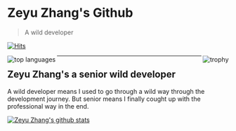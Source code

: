 <!-- https://github.com/Jeff-Tian/jeff-tian -->

# Zeyu Zhang's Github

> A wild developer

[![Hits](https://hits.seeyoufarm.com/api/count/incr/badge.svg?url=https%3A%2F%2Fgithub.com%2FV1506%2FV1506&count_bg=%2379C83D&title_bg=%23555555&icon=&icon_color=%23E7E7E7&title=hits&edge_flat=false)](https://hits.seeyoufarm.com)

<a href="https://github.com/ryo-ma/github-profile-trophy" title="trophy">
    <img align="right" src="https://github-profile-trophy.vercel.app/?username=V1506&column=3" alt="trophy" />
</a>

<a href="https://github.com/anuraghazra/github-readme-stats">
    <img align="left" src="https://github-readme-stats.vercel.app/api/top-langs/?username=V1506&langs_count=10&layout=compact" alt="top languages" />
</a>

---

## Zeyu Zhang's a senior wild developer

A wild developer means I used to go through a wild way through the development journey. But senior means I finally cought up with the professional way in the end.

[![Zeyu Zhang's github stats](https://github-readme-stats.vercel.app/api?username=V1506&count_private=true&show_icons=true)](https://github.com/anuraghazra/github-readme-stats)
